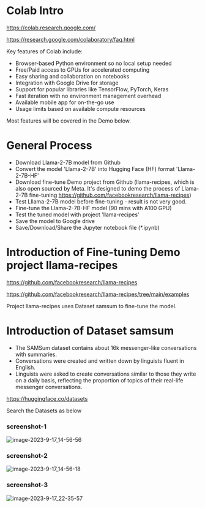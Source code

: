 # Colab Intro

https://colab.research.google.com/

https://research.google.com/colaboratory/faq.html

Key features of Colab include:

- Browser-based Python environment so no local setup needed
- Free/Paid access to GPUs for accelerated computing
- Easy sharing and collaboration on notebooks
- Integration with Google Drive for storage
- Support for popular libraries like TensorFlow, PyTorch, Keras
- Fast iteration with no environment management overhead
- Available mobile app for on-the-go use
- Usage limits based on available compute resources

Most features will be covered in the Demo below.

# General Process

- Download Llama-2-7B model from Github
- Convert the model 'Llama-2-7B' into Hugging Face (HF) format 'Llama-2-7B-HF'
- Download fine-tune Demo project from Github (llama-recipes, which is also open sourced by Meta. It's designed to demo the process of Llama-2-7B fine-tuning https://github.com/facebookresearch/llama-recipes)
- Test Lllama-2-7B model before fine-tuning - result is not very good.
- Fine-tune the Llama-2-7B-HF model (90 mins with A100 GPU)
- Test the tuned model with project 'llama-recipes'
- Save the model to Google drive
- Save/Download/Share the Jupyter notebook file (*.ipynb)

# Introduction of Fine-tuning Demo project llama-recipes

https://github.com/facebookresearch/llama-recipes

https://github.com/facebookresearch/llama-recipes/tree/main/examples

Project llama-recipes uses Dataset samsum to fine-tune the model.

# Introduction of Dataset samsum



- The SAMSum dataset contains about 16k messenger-like conversations with summaries.
- Conversations were created and written down by linguists fluent in English.
- Linguists were asked to create conversations similar to those they write on a daily basis, reflecting the proportion of topics of their real-life messenger conversations. 



https://huggingface.co/datasets

Search the Datasets as below
### screenshot-1
![image-2023-9-17_14-56-56](https://github.com/router-gao/ai-demos/assets/144886373/a17550d8-7529-4cc0-a4af-bddffcc9f635)


### screenshot-2
![image-2023-9-17_14-56-18](https://github.com/router-gao/ai-demos/assets/144886373/a2d4a71e-21bb-4982-ab9e-0726f9875bfe)


### screenshot-3
![image-2023-9-17_22-35-57](https://github.com/router-gao/ai-demos/assets/144886373/5c8b906e-3b1b-4505-b621-bc4166428453)


